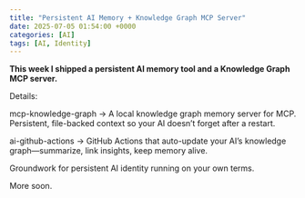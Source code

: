 ```yaml
---
title: "Persistent AI Memory + Knowledge Graph MCP Server"
date: 2025-07-05 01:54:00 +0000
categories: [AI]
tags: [AI, Identity]
---
```


**This week I shipped a persistent AI memory tool and a Knowledge Graph MCP server.**  

Details:

mcp-knowledge-graph
 → A local knowledge graph memory server for MCP. Persistent, file-backed context so your AI doesn’t forget after a restart.

ai-github-actions
 → GitHub Actions that auto-update your AI’s knowledge graph—summarize, link insights, keep memory alive.

Groundwork for persistent AI identity running on your own terms. 

More soon.

